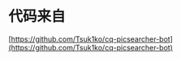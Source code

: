# 代码来自

[https://github.com/Tsuk1ko/cq-picsearcher-bot](https://github.com/Tsuk1ko/cq-picsearcher-bot)